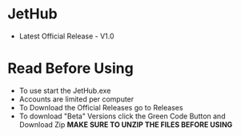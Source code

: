 # JetHub
- Latest Official Release - V1.0

# Read Before Using
- To use start the JetHub.exe
- Accounts are limited per computer
- To Download the Official Releases go to Releases
- To download "Beta" Versions click the Green Code Button and Download Zip **MAKE SURE TO UNZIP THE FILES BEFORE USING**
